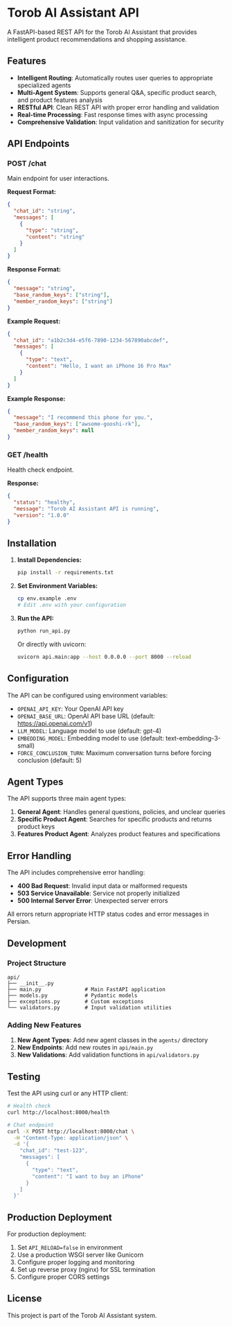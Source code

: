 # Torob AI Assistant API

A FastAPI-based REST API for the Torob AI Assistant that provides intelligent product recommendations and shopping assistance.

## Features

- **Intelligent Routing**: Automatically routes user queries to appropriate specialized agents
- **Multi-Agent System**: Supports general Q&A, specific product search, and product features analysis
- **RESTful API**: Clean REST API with proper error handling and validation
- **Real-time Processing**: Fast response times with async processing
- **Comprehensive Validation**: Input validation and sanitization for security

## API Endpoints

### POST /chat

Main endpoint for user interactions.

**Request Format:**
```json
{
  "chat_id": "string",
  "messages": [
    {
      "type": "string",
      "content": "string"
    }
  ]
}
```

**Response Format:**
```json
{
  "message": "string",
  "base_random_keys": ["string"],
  "member_random_keys": ["string"]
}
```

**Example Request:**
```json
{
  "chat_id": "a1b2c3d4-e5f6-7890-1234-567890abcdef",
  "messages": [
    {
      "type": "text",
      "content": "Hello, I want an iPhone 16 Pro Max"
    }
  ]
}
```

**Example Response:**
```json
{
  "message": "I recommend this phone for you.",
  "base_random_keys": ["awsome-gooshi-rk"],
  "member_random_keys": null
}
```

### GET /health

Health check endpoint.

**Response:**
```json
{
  "status": "healthy",
  "message": "Torob AI Assistant API is running",
  "version": "1.0.0"
}
```

## Installation

1. **Install Dependencies:**
   ```bash
   pip install -r requirements.txt
   ```

2. **Set Environment Variables:**
   ```bash
   cp env.example .env
   # Edit .env with your configuration
   ```

3. **Run the API:**
   ```bash
   python run_api.py
   ```

   Or directly with uvicorn:
   ```bash
   uvicorn api.main:app --host 0.0.0.0 --port 8000 --reload
   ```

## Configuration

The API can be configured using environment variables:

- `OPENAI_API_KEY`: Your OpenAI API key
- `OPENAI_BASE_URL`: OpenAI API base URL (default: https://api.openai.com/v1)
- `LLM_MODEL`: Language model to use (default: gpt-4)
- `EMBEDDING_MODEL`: Embedding model to use (default: text-embedding-3-small)
- `FORCE_CONCLUSION_TURN`: Maximum conversation turns before forcing conclusion (default: 5)

## Agent Types

The API supports three main agent types:

1. **General Agent**: Handles general questions, policies, and unclear queries
2. **Specific Product Agent**: Searches for specific products and returns product keys
3. **Features Product Agent**: Analyzes product features and specifications

## Error Handling

The API includes comprehensive error handling:

- **400 Bad Request**: Invalid input data or malformed requests
- **503 Service Unavailable**: Service not properly initialized
- **500 Internal Server Error**: Unexpected server errors

All errors return appropriate HTTP status codes and error messages in Persian.

## Development

### Project Structure

```
api/
├── __init__.py
├── main.py              # Main FastAPI application
├── models.py            # Pydantic models
├── exceptions.py        # Custom exceptions
└── validators.py        # Input validation utilities
```

### Adding New Features

1. **New Agent Types**: Add new agent classes in the `agents/` directory
2. **New Endpoints**: Add new routes in `api/main.py`
3. **New Validations**: Add validation functions in `api/validators.py`

## Testing

Test the API using curl or any HTTP client:

```bash
# Health check
curl http://localhost:8000/health

# Chat endpoint
curl -X POST http://localhost:8000/chat \
  -H "Content-Type: application/json" \
  -d '{
    "chat_id": "test-123",
    "messages": [
      {
        "type": "text",
        "content": "I want to buy an iPhone"
      }
    ]
  }'
```

## Production Deployment

For production deployment:

1. Set `API_RELOAD=false` in environment
2. Use a production WSGI server like Gunicorn
3. Configure proper logging and monitoring
4. Set up reverse proxy (nginx) for SSL termination
5. Configure proper CORS settings

## License

This project is part of the Torob AI Assistant system.

